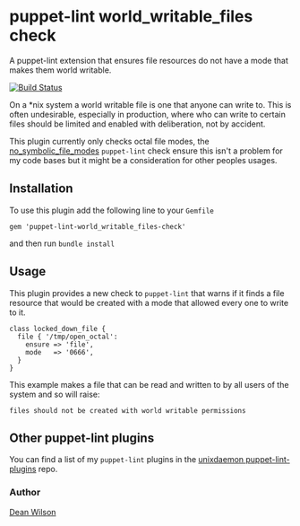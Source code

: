 # puppet-lint world_writable_files check

A puppet-lint extension that ensures file resources do not have a mode
that makes them world writable.

[![Build Status](https://travis-ci.org/deanwilson/puppet-lint-world_writable_files-check.svg?branch=master)](https://travis-ci.org/deanwilson/puppet-lint-world_writable_files-check)

On a *nix system a world writable file is one that anyone can write to.
This is often undesirable, especially in production, where who can
write to certain files should be limited and enabled with deliberation,
not by accident.

This plugin currently only checks octal file modes, the
[no_symbolic_file_modes](https://github.com/deanwilson/puppet-lint-no_symbolic_file_modes-check)
`puppet-lint` check ensure this isn't a problem for my code bases but it
might be a consideration for other peoples usages.

## Installation

To use this plugin add the following line to your `Gemfile`

    gem 'puppet-lint-world_writable_files-check'

and then run `bundle install`

## Usage

This plugin provides a new check to `puppet-lint` that warns if it finds
a file resource that would be created with a mode that allowed every one
to write to it.

    class locked_down_file {
      file { '/tmp/open_octal':
        ensure => 'file',
        mode   => '0666',
      }
    }

This example makes a file that can be read and written to by all users
of the system and so will raise:

    files should not be created with world writable permissions

## Other puppet-lint plugins

You can find a list of my `puppet-lint` plugins in the
[unixdaemon puppet-lint-plugins](https://github.com/deanwilson/unixdaemon-puppet-lint-plugins) repo.

### Author
[Dean Wilson](http://www.unixdaemon.net)
